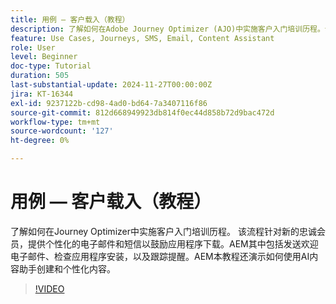 ```yaml
---
title: 用例 — 客户载入（教程）
description: 了解如何在Adobe Journey Optimizer (AJO)中实施客户入门培训历程​。该流程针对新的忠诚会员，提供个性化的电子邮件和短信以鼓励应用程序下载。​AEM其中包括发送欢迎电子邮件、检查应用程序安装，以及跟踪提醒。​AEM本教程还演示如何使用AI内容助手创建和个性化内容。
feature: Use Cases, Journeys, SMS, Email, Content Assistant
role: User
level: Beginner
doc-type: Tutorial
duration: 505
last-substantial-update: 2024-11-27T00:00:00Z
jira: KT-16344
exl-id: 9237122b-cd98-4ad0-bd64-7a3407116f86
source-git-commit: 812d668949923db814f0ec44d858b72d9bac472d
workflow-type: tm+mt
source-wordcount: '127'
ht-degree: 0%

---
```


# 用例 — 客户载入（教程）

了解如何在Journey Optimizer中实施客户入门培训历程。 该流程针对新的忠诚会员，提供个性化的电子邮件和短信以鼓励应用程序下载。&#x200B;AEM其中包括发送欢迎电子邮件、检查应用程序安装，以及跟踪提醒。&#x200B;AEM本教程还演示如何使用AI内容助手创建和个性化内容。

>[!VIDEO](https://video.tv.adobe.com/v/3440650/?learn=on&enablevpops)
